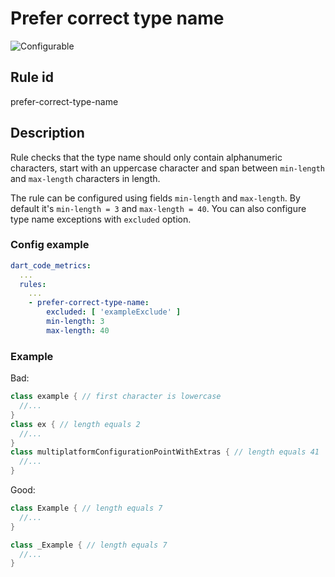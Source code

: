 # Prefer correct type name

![Configurable](https://img.shields.io/badge/-configurable-informational)

## Rule id

prefer-correct-type-name

## Description

Rule checks that the type name should only contain alphanumeric characters, start with an uppercase character and span between `min-length` and `max-length` characters in length.

The rule can be configured using fields `min-length` and `max-length`. By default it's `min-length = 3` and `max-length = 40`. You can also configure type name exceptions with `excluded` option.

### Config example

```yaml
dart_code_metrics:
  ...
  rules:
    ...
    - prefer-correct-type-name:
        excluded: [ 'exampleExclude' ]
        min-length: 3
        mаx-length: 40
```

### Example

Bad:

```dart
class example { // first character is lowercase 
  //...
} 
class ex { // length equals 2
  //...
} 
class multiplatformConfigurationPointWithExtras { // length equals 41
  //...
} 
```

Good:

```dart
class Example { // length equals 7
  //...
}

class _Example { // length equals 7
  //...
} 
```
